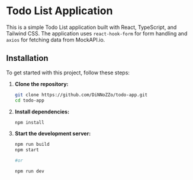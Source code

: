# Todo List Application

This is a simple Todo List application built with React, TypeScript, and Tailwind CSS. The application uses `react-hook-form` for form handling and `axios` for fetching data from MockAPI.io.

## Installation

To get started with this project, follow these steps:

1. **Clone the repository:**

    ```bash
    git clone https://github.com/DiNNoZZo/todo-app.git
    cd todo-app
    ```

2. **Install dependencies:**

    ```bash
    npm install
    ```

3. **Start the development server:**

    ```bash
    npm run build
    npm start

    #or

    npm run dev
    ```
